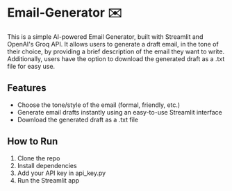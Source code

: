 # Email-Generator ✉️
This is a simple AI-powered Email Generator, built with Streamlit and OpenAI's Groq API. It allows users to generate a draft email, in the tone of their choice, by providing a brief description of the email they want to write. Additionally, users have the option to download the generated draft as a .txt file for easy use.

## Features
- Choose the tone/style of the email (formal, friendly, etc.)
- Generate email drafts instantly using an easy-to-use Streamlit interface
- Download the generated draft as a .txt file

## How to Run
1. Clone the repo
2. Install dependencies
3. Add your API key in api_key.py
4. Run the Streamlit app
